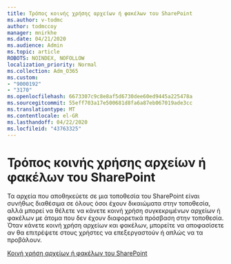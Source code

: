 ```yaml
---
title: Τρόπος κοινής χρήσης αρχείων ή φακέλων του SharePoint
ms.author: v-todmc
author: todmccoy
manager: mnirkhe
ms.date: 04/21/2020
ms.audience: Admin
ms.topic: article
ROBOTS: NOINDEX, NOFOLLOW
localization_priority: Normal
ms.collection: Adm_O365
ms.custom:
- "9000192"
- "3170"
ms.openlocfilehash: 6673307c9c8e8af5d6730dee60ed9445a225478a
ms.sourcegitcommit: 55eff703a17e500681d8fa6a87eb067019ade3cc
ms.translationtype: MT
ms.contentlocale: el-GR
ms.lasthandoff: 04/22/2020
ms.locfileid: "43763325"
---
```

# <a name="how-to-share-sharepoint-files-or-folders"></a>Τρόπος κοινής χρήσης αρχείων ή φακέλων του SharePoint

Τα αρχεία που αποθηκεύετε σε μια τοποθεσία του SharePoint είναι συνήθως διαθέσιμα σε όλους όσοι έχουν δικαιώματα στην τοποθεσία, αλλά μπορεί να θέλετε να κάνετε κοινή χρήση συγκεκριμένων αρχείων ή φακέλων με άτομα που δεν έχουν διαφορετικά πρόσβαση στην τοποθεσία. Όταν κάνετε κοινή χρήση αρχείων και φακέλων, μπορείτε να αποφασίσετε αν θα επιτρέψετε στους χρήστες να επεξεργαστούν ή απλώς να τα προβάλουν.

[Κοινή χρήση αρχείων ή φακέλων του SharePoint](https://support.office.com/article/1fe37332-0f9a-4719-970e-d2578da4941c)